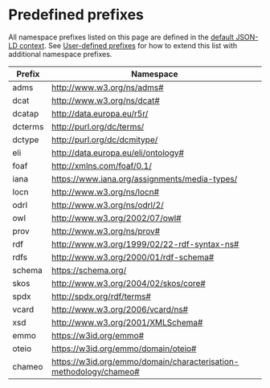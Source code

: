 # Predefined prefixes
All namespace prefixes listed on this page are defined in the [default JSON-LD context].
See [User-defined prefixes] for how to extend this list with additional namespace prefixes.

| Prefix  | Namespace                                                         |
| ------- | ----------------------------------------------------------------- |
| adms    | http://www.w3.org/ns/adms#                                        |
| dcat    | http://www.w3.org/ns/dcat#                                        |
| dcatap  | http://data.europa.eu/r5r/                                        |
| dcterms | http://purl.org/dc/terms/                                         |
| dctype  | http://purl.org/dc/dcmitype/                                      |
| eli     | http://data.europa.eu/eli/ontology#                               |
| foaf    | http://xmlns.com/foaf/0.1/                                        |
| iana    | https://www.iana.org/assignments/media-types/                     |
| locn    | http://www.w3.org/ns/locn#                                        |
| odrl    | http://www.w3.org/ns/odrl/2/                                      |
| owl     | http://www.w3.org/2002/07/owl#                                    |
| prov    | http://www.w3.org/ns/prov#                                        |
| rdf     | http://www.w3.org/1999/02/22-rdf-syntax-ns#                       |
| rdfs    | http://www.w3.org/2000/01/rdf-schema#                             |
| schema  | https://schema.org/                                               |
| skos    | http://www.w3.org/2004/02/skos/core#                              |
| spdx    | http://spdx.org/rdf/terms#                                        |
| vcard   | http://www.w3.org/2006/vcard/ns#                                  |
| xsd     | http://www.w3.org/2001/XMLSchema#                                 |
| emmo    | https://w3id.org/emmo#                                            |
| oteio   | https://w3id.org/emmo/domain/oteio#                               |
| chameo  | https://w3id.org/emmo/domain/characterisation-methodology/chameo# |


[default JSON-LD context]: https://raw.githubusercontent.com/EMMC-ASBL/tripper/refs/heads/master/tripper/context/0.3/context.json
[User-defined prefixes]: customisation.md/#user-defined-prefixes
